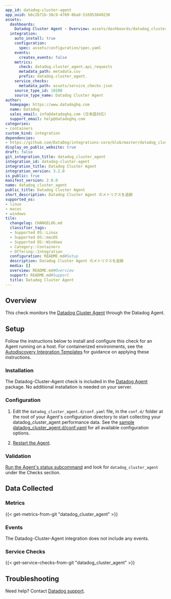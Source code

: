 ```yaml
---
app_id: datadog-cluster-agent
app_uuid: b6c2b71b-38c9-4769-86ad-516953849236
assets:
  dashboards:
    Datadog Cluster Agent - Overview: assets/dashboards/datadog_cluster_agent_overview.json
  integration:
    auto_install: true
    configuration:
      spec: assets/configuration/spec.yaml
    events:
      creates_events: false
    metrics:
      check: datadog.cluster_agent.api_requests
      metadata_path: metadata.csv
      prefix: datadog.cluster_agent.
    service_checks:
      metadata_path: assets/service_checks.json
    source_type_id: 10108
    source_type_name: Datadog Cluster Agent
author:
  homepage: https://www.datadoghq.com
  name: Datadog
  sales_email: info@datadoghq.com (日本語対応)
  support_email: help@datadoghq.com
categories:
- containers
custom_kind: integration
dependencies:
- https://github.com/DataDog/integrations-core/blob/master/datadog_cluster_agent/README.md
display_on_public_website: true
draft: false
git_integration_title: datadog_cluster_agent
integration_id: datadog-cluster-agent
integration_title: Datadog Cluster Agent
integration_version: 3.2.0
is_public: true
manifest_version: 2.0.0
name: datadog_cluster_agent
public_title: Datadog Cluster Agent
short_description: Datadog Cluster Agent のメトリクスを追跡
supported_os:
- linux
- macos
- windows
tile:
  changelog: CHANGELOG.md
  classifier_tags:
  - Supported OS::Linux
  - Supported OS::macOS
  - Supported OS::Windows
  - Category::Containers
  - Offering::Integration
  configuration: README.md#Setup
  description: Datadog Cluster Agent のメトリクスを追跡
  media: []
  overview: README.md#Overview
  support: README.md#Support
  title: Datadog Cluster Agent
---
```


<!--  SOURCED FROM https://github.com/DataDog/integrations-core -->


## Overview

This check monitors the [Datadog Cluster Agent][1] through the Datadog Agent.

## Setup

Follow the instructions below to install and configure this check for an Agent running on a host. For containerized environments, see the [Autodiscovery Integration Templates][2] for guidance on applying these instructions.

### Installation

The Datadog-Cluster-Agent check is included in the [Datadog Agent][2] package.
No additional installation is needed on your server.

### Configuration

1. Edit the `datadog_cluster_agent.d/conf.yaml` file, in the `conf.d/` folder at the root of your Agent's configuration directory to start collecting your datadog_cluster_agent performance data. See the [sample datadog_cluster_agent.d/conf.yaml][3] for all available configuration options.

2. [Restart the Agent][4].

### Validation

[Run the Agent's status subcommand][5] and look for `datadog_cluster_agent` under the Checks section.

## Data Collected

### Metrics
{{< get-metrics-from-git "datadog_cluster_agent" >}}


### Events

The Datadog-Cluster-Agent integration does not include any events.

### Service Checks
{{< get-service-checks-from-git "datadog_cluster_agent" >}}


## Troubleshooting

Need help? Contact [Datadog support][8].


[1]: https://docs.datadoghq.com/ja/agent/cluster_agent/
[2]: https://docs.datadoghq.com/ja/agent/kubernetes/integrations/
[3]: https://github.com/DataDog/integrations-core/blob/master/datadog_cluster_agent/datadog_checks/datadog_cluster_agent/data/conf.yaml.example
[4]: https://docs.datadoghq.com/ja/agent/guide/agent-commands/#start-stop-and-restart-the-agent
[5]: https://docs.datadoghq.com/ja/agent/guide/agent-commands/#agent-status-and-information
[6]: https://github.com/DataDog/integrations-core/blob/master/datadog_cluster_agent/metadata.csv
[7]: https://github.com/DataDog/integrations-core/blob/master/datadog_cluster_agent/assets/service_checks.json
[8]: https://docs.datadoghq.com/ja/help/